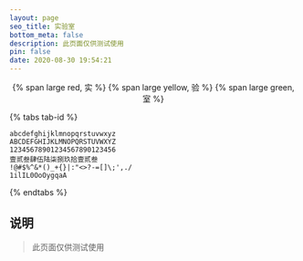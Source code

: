 ```yaml
---
layout: page
seo_title: 实验室
bottom_meta: false
description: 此页面仅供测试使用
pin: false
date: 2020-08-30 19:54:21
---
```


<center>
{% span large red, 实 %}
{% span large yellow, 验 %}
{% span large green, 室 %}
</center>

<div style="display: none">

## 测试项目
</div>

{% tabs tab-id %}

<!-- tab 字体测试文本 -->
    abcdefghijklmnopqrstuvwxyz
    ABCDEFGHIJKLMNOPQRSTUVWXYZ
    12345678901234567890123456
    壹贰叁肆伍陆柒捌玖拾壹贰叁
    !@#$%^&*()_+{}|:"<>?-=[]\;',./
    1ilIL0OoOygqaA
<!-- endtab -->

{% endtabs %}

<!-- 
<div class="bilibili">
  {% iframe //player.bilibili.com/player.html?aid=85537015&bvid=BV1v7411z7Jp&cid=146218220&page=1&as_wide=1&high_quality=1&danmaku=1 %}
</div>
-->

## 说明

> 此页面仅供测试使用
